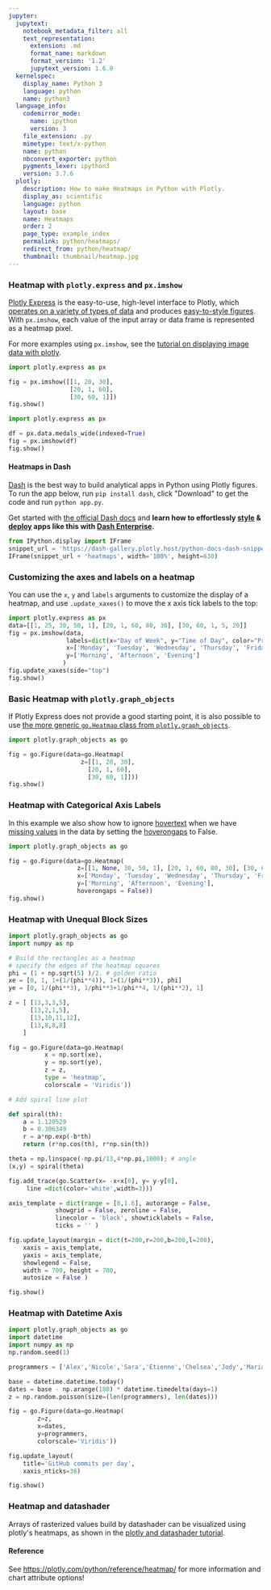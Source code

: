 ```yaml
---
jupyter:
  jupytext:
    notebook_metadata_filter: all
    text_representation:
      extension: .md
      format_name: markdown
      format_version: '1.2'
      jupytext_version: 1.6.0
  kernelspec:
    display_name: Python 3
    language: python
    name: python3
  language_info:
    codemirror_mode:
      name: ipython
      version: 3
    file_extension: .py
    mimetype: text/x-python
    name: python
    nbconvert_exporter: python
    pygments_lexer: ipython3
    version: 3.7.6
  plotly:
    description: How to make Heatmaps in Python with Plotly.
    display_as: scientific
    language: python
    layout: base
    name: Heatmaps
    order: 2
    page_type: example_index
    permalink: python/heatmaps/
    redirect_from: python/heatmap/
    thumbnail: thumbnail/heatmap.jpg
---
```


### Heatmap with `plotly.express` and `px.imshow`

[Plotly Express](/python/plotly-express/) is the easy-to-use, high-level interface to Plotly, which [operates on a variety of types of data](/python/px-arguments/) and produces [easy-to-style figures](/python/styling-plotly-express/). With `px.imshow`, each value of the input array or data frame is represented as a heatmap pixel.

For more examples using `px.imshow`, see the [tutorial on displaying image data with plotly](/python/imshow).

```python
import plotly.express as px

fig = px.imshow([[1, 20, 30],
                 [20, 1, 60],
                 [30, 60, 1]])
fig.show()
```

```python
import plotly.express as px

df = px.data.medals_wide(indexed=True)
fig = px.imshow(df)
fig.show()
```

#### Heatmaps in Dash

[Dash](https://plotly.com/dash/) is the best way to build analytical apps in Python using Plotly figures. To run the app below, run `pip install dash`, click "Download" to get the code and run `python app.py`.

Get started  with [the official Dash docs](https://dash.plotly.com/installation) and **learn how to effortlessly [style](https://plotly.com/dash/design-kit/) & [deploy](https://plotly.com/dash/app-manager/) apps like this with <a class="plotly-red" href="https://plotly.com/dash/">Dash Enterprise</a>.**


```python hide_code=true
from IPython.display import IFrame
snippet_url = 'https://dash-gallery.plotly.host/python-docs-dash-snippets/'
IFrame(snippet_url + 'heatmaps', width='100%', height=630)
```

### Customizing the axes and labels on a heatmap

You can use the `x`, `y` and `labels` arguments to customize the display of a heatmap, and use `.update_xaxes()` to move the x axis tick labels to the top:

```python
import plotly.express as px
data=[[1, 25, 30, 50, 1], [20, 1, 60, 80, 30], [30, 60, 1, 5, 20]]
fig = px.imshow(data,
                labels=dict(x="Day of Week", y="Time of Day", color="Productivity"),
                x=['Monday', 'Tuesday', 'Wednesday', 'Thursday', 'Friday'],
                y=['Morning', 'Afternoon', 'Evening']
               )
fig.update_xaxes(side="top")
fig.show()
```

### Basic Heatmap with `plotly.graph_objects`

If Plotly Express does not provide a good starting point, it is also possible to use [the more generic `go.Heatmap` class from `plotly.graph_objects`](/python/graph-objects/).

```python
import plotly.graph_objects as go

fig = go.Figure(data=go.Heatmap(
                    z=[[1, 20, 30],
                      [20, 1, 60],
                      [30, 60, 1]]))
fig.show()
```

### Heatmap with Categorical Axis Labels

In this example we also show how to ignore [hovertext](https://plotly.com/python/hover-text-and-formatting/) when we have [missing values](https://plotly.com/python/missing_values) in the data by setting the [hoverongaps](https://plotly.com/python/reference/heatmap/#heatmap-hoverongaps) to False.

```python
import plotly.graph_objects as go

fig = go.Figure(data=go.Heatmap(
                   z=[[1, None, 30, 50, 1], [20, 1, 60, 80, 30], [30, 60, 1, -10, 20]],
                   x=['Monday', 'Tuesday', 'Wednesday', 'Thursday', 'Friday'],
                   y=['Morning', 'Afternoon', 'Evening'],
                   hoverongaps = False))
fig.show()
```

### Heatmap with Unequal Block Sizes


```python
import plotly.graph_objects as go
import numpy as np

# Build the rectangles as a heatmap
# specify the edges of the heatmap squares
phi = (1 + np.sqrt(5) )/2. # golden ratio
xe = [0, 1, 1+(1/(phi**4)), 1+(1/(phi**3)), phi]
ye = [0, 1/(phi**3), 1/phi**3+1/phi**4, 1/(phi**2), 1]

z = [ [13,3,3,5],
      [13,2,1,5],
      [13,10,11,12],
      [13,8,8,8]
    ]

fig = go.Figure(data=go.Heatmap(
          x = np.sort(xe),
          y = np.sort(ye),
          z = z,
          type = 'heatmap',
          colorscale = 'Viridis'))

# Add spiral line plot

def spiral(th):
    a = 1.120529
    b = 0.306349
    r = a*np.exp(-b*th)
    return (r*np.cos(th), r*np.sin(th))

theta = np.linspace(-np.pi/13,4*np.pi,1000); # angle
(x,y) = spiral(theta)

fig.add_trace(go.Scatter(x= -x+x[0], y= y-y[0],
     line =dict(color='white',width=3)))

axis_template = dict(range = [0,1.6], autorange = False,
             showgrid = False, zeroline = False,
             linecolor = 'black', showticklabels = False,
             ticks = '' )

fig.update_layout(margin = dict(t=200,r=200,b=200,l=200),
    xaxis = axis_template,
    yaxis = axis_template,
    showlegend = False,
    width = 700, height = 700,
    autosize = False )

fig.show()
```

### Heatmap with Datetime Axis

```python
import plotly.graph_objects as go
import datetime
import numpy as np
np.random.seed(1)

programmers = ['Alex','Nicole','Sara','Etienne','Chelsea','Jody','Marianne']

base = datetime.datetime.today()
dates = base - np.arange(180) * datetime.timedelta(days=1)
z = np.random.poisson(size=(len(programmers), len(dates)))

fig = go.Figure(data=go.Heatmap(
        z=z,
        x=dates,
        y=programmers,
        colorscale='Viridis'))

fig.update_layout(
    title='GitHub commits per day',
    xaxis_nticks=36)

fig.show()
```

### Heatmap and datashader

Arrays of rasterized values build by datashader can be visualized using
plotly's heatmaps, as shown in the [plotly and datashader tutorial](/python/datashader/).

#### Reference
See https://plotly.com/python/reference/heatmap/ for more information and chart attribute options!
